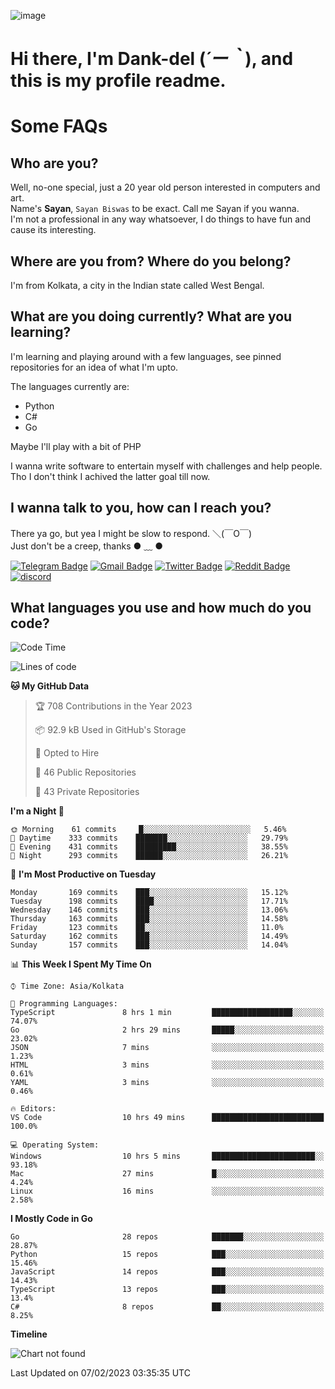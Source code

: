![image](https://user-images.githubusercontent.com/63096193/125182844-29f20800-e22f-11eb-8dc9-b0f2d29647bb.png)

# **Hi there, I'm Dank-del (*´ー｀*), and this is my profile readme.**
<!--  [![Profile views](https://gpvc.arturio.dev/dank-del)](https://github.com/dank-del) -->
# Some FAQs

## **Who are you?**

Well, no-one special, just a 20 year old person interested in computers and art. \
Name's **Sayan**, `Sayan Biswas` to be exact. Call me Sayan if you wanna. \
I'm not a professional in any way whatsoever, I do things to have fun and cause its interesting.

## **Where are you from? Where do you belong?**

I'm from Kolkata, a city in the Indian state called West Bengal.

## **What are you doing currently? What are you learning?**

I'm learning and playing around with a few languages, see pinned repositories for an idea of what I'm upto.

The languages currently are:

- Python
- C#
- Go

Maybe I'll play with a bit of PHP

I wanna write software to entertain myself with challenges and help people. \
Tho I don't think I achived the latter goal till now.

<!--## **Eww, I see a weeb profile.**

Can't help it, it's the best way to hide my face on this account
> Why do people hate weebs .-.

## **Cool, what more interests you?**

My interests are quite, weird. They're scattered all over the place. \
I've been fascinated by music and have studied it since the age of 6, I've performed on stage and on air but yeah now I've been away from that. I specialize in key instruments. \
Another thing that interests me is Media Production, aka, working with audio, video and broadcasting media.

> I just like art in general. also feeds the reason of me being obsessed with Japanese drawings (⋟ ﹏ ⋞)-->

## **I wanna talk to you, how can I reach you?**

There ya go, but yea I might be slow to respond. ＼(￣O￣) \
Just don't be a creep, thanks ● ﹏ ●

[![Telegram Badge](https://img.shields.io/badge/-dank_as_fuck-1ca0f1?style=flat-square&logo=telegram&logoColor=white&link=https://t.me/dank_as_fuck)](https://t.me/dank_as_fuck)
[![Gmail Badge](https://img.shields.io/badge/-sayan@asia.com-c14438?style=flat-square&logo=Gmail&logoColor=white&link=mailto:sayan@asia.com)](mailto:sayan@asia.com)
[![Twitter Badge](https://img.shields.io/twitter/follow/TheDankDel?style=social)](https://twitter.com/TheDankDel)
[![Reddit Badge](https://img.shields.io/reddit/user-karma/combined/dank_as_fuck_?style=social)](https://www.reddit.com/user/dank_as_fuck_/)
[![discord](https://discord-md-badge.vercel.app/api/shield/506536929152466945?style=social)](https://discordapp.com/users/506536929152466945)

## **What languages you use and how much do you code?**

<!--START_SECTION:waka-->
![Code Time](http://img.shields.io/badge/Code%20Time-1%2C040%20hrs%209%20mins-blue)

![Lines of code](https://img.shields.io/badge/From%20Hello%20World%20I%27ve%20Written-1%20Million%20lines%20of%20code-blue)

**🐱 My GitHub Data** 

> 🏆 708 Contributions in the Year 2023
 > 
> 📦 92.9 kB Used in GitHub's Storage 
 > 
> 💼 Opted to Hire
 > 
> 📜 46 Public Repositories 
 > 
> 🔑 43 Private Repositories  
 > 
**I'm a Night 🦉** 

```text
🌞 Morning    61 commits     █░░░░░░░░░░░░░░░░░░░░░░░░   5.46% 
🌆 Daytime    333 commits    ███████░░░░░░░░░░░░░░░░░░   29.79% 
🌃 Evening    431 commits    █████████░░░░░░░░░░░░░░░░   38.55% 
🌙 Night      293 commits    ██████░░░░░░░░░░░░░░░░░░░   26.21%

```
📅 **I'm Most Productive on Tuesday** 

```text
Monday       169 commits    ███░░░░░░░░░░░░░░░░░░░░░░   15.12% 
Tuesday      198 commits    ████░░░░░░░░░░░░░░░░░░░░░   17.71% 
Wednesday    146 commits    ███░░░░░░░░░░░░░░░░░░░░░░   13.06% 
Thursday     163 commits    ███░░░░░░░░░░░░░░░░░░░░░░   14.58% 
Friday       123 commits    ██░░░░░░░░░░░░░░░░░░░░░░░   11.0% 
Saturday     162 commits    ███░░░░░░░░░░░░░░░░░░░░░░   14.49% 
Sunday       157 commits    ███░░░░░░░░░░░░░░░░░░░░░░   14.04%

```


📊 **This Week I Spent My Time On** 

```text
⌚︎ Time Zone: Asia/Kolkata

💬 Programming Languages: 
TypeScript               8 hrs 1 min         ██████████████████░░░░░░░   74.07% 
Go                       2 hrs 29 mins       █████░░░░░░░░░░░░░░░░░░░░   23.02% 
JSON                     7 mins              ░░░░░░░░░░░░░░░░░░░░░░░░░   1.23% 
HTML                     3 mins              ░░░░░░░░░░░░░░░░░░░░░░░░░   0.61% 
YAML                     3 mins              ░░░░░░░░░░░░░░░░░░░░░░░░░   0.46%

🔥 Editors: 
VS Code                  10 hrs 49 mins      █████████████████████████   100.0%

💻 Operating System: 
Windows                  10 hrs 5 mins       ███████████████████████░░   93.18% 
Mac                      27 mins             █░░░░░░░░░░░░░░░░░░░░░░░░   4.24% 
Linux                    16 mins             ░░░░░░░░░░░░░░░░░░░░░░░░░   2.58%

```

**I Mostly Code in Go** 

```text
Go                       28 repos            ███████░░░░░░░░░░░░░░░░░░   28.87% 
Python                   15 repos            ███░░░░░░░░░░░░░░░░░░░░░░   15.46% 
JavaScript               14 repos            ███░░░░░░░░░░░░░░░░░░░░░░   14.43% 
TypeScript               13 repos            ███░░░░░░░░░░░░░░░░░░░░░░   13.4% 
C#                       8 repos             ██░░░░░░░░░░░░░░░░░░░░░░░   8.25%

```


**Timeline**

![Chart not found](https://raw.githubusercontent.com/Dank-del/Dank-del/main/charts/bar_graph.png) 


 Last Updated on 07/02/2023 03:35:35 UTC
<!--END_SECTION:waka-->

<!--## **Can I stalk your spotify?**

Um sure.

![OwO Spotify](https://spotify-recently-played-readme.vercel.app/api?user=31fdrsslnr7nvq4ytqwtw7c4rxfm&count=5)-->

